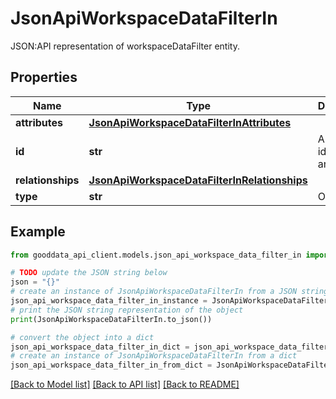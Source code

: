# JsonApiWorkspaceDataFilterIn

JSON:API representation of workspaceDataFilter entity.

## Properties

Name | Type | Description | Notes
------------ | ------------- | ------------- | -------------
**attributes** | [**JsonApiWorkspaceDataFilterInAttributes**](JsonApiWorkspaceDataFilterInAttributes.md) |  | [optional] 
**id** | **str** | API identifier of an object | 
**relationships** | [**JsonApiWorkspaceDataFilterInRelationships**](JsonApiWorkspaceDataFilterInRelationships.md) |  | [optional] 
**type** | **str** | Object type | 

## Example

```python
from gooddata_api_client.models.json_api_workspace_data_filter_in import JsonApiWorkspaceDataFilterIn

# TODO update the JSON string below
json = "{}"
# create an instance of JsonApiWorkspaceDataFilterIn from a JSON string
json_api_workspace_data_filter_in_instance = JsonApiWorkspaceDataFilterIn.from_json(json)
# print the JSON string representation of the object
print(JsonApiWorkspaceDataFilterIn.to_json())

# convert the object into a dict
json_api_workspace_data_filter_in_dict = json_api_workspace_data_filter_in_instance.to_dict()
# create an instance of JsonApiWorkspaceDataFilterIn from a dict
json_api_workspace_data_filter_in_from_dict = JsonApiWorkspaceDataFilterIn.from_dict(json_api_workspace_data_filter_in_dict)
```
[[Back to Model list]](../README.md#documentation-for-models) [[Back to API list]](../README.md#documentation-for-api-endpoints) [[Back to README]](../README.md)



